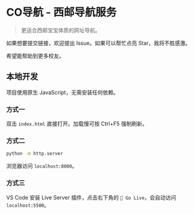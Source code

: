 # CO导航 - 西邮导航服务

> 更适合西邮宝宝体质的网址导航。

如果想要提交链接，欢迎提出 Issue。如果可以帮忙点亮 Star，我将不胜感激。

希望能帮助到更多校友。

## 本地开发

项目使用原生 JavaScript，无需安装任何依赖。

### 方式一

双击 `index.html` 直接打开。加载慢可按 Ctrl+F5 强制刷新。

### 方式二

```sh
python -m http.server
```

浏览器访问 `localhost:8000`。

### 方式三

VS Code 安装 Live Server 插件，点击右下角的 `📡 Go Live`，会自动访问 `localhost:5500`。